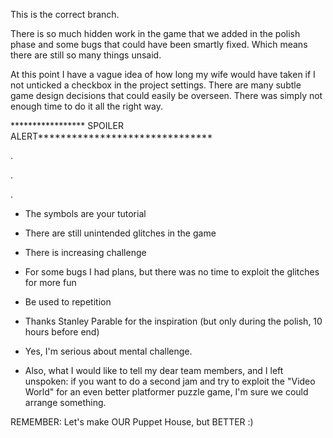 This is the correct branch.

There is so much hidden work in the game that we added in the polish phase and some bugs that could have been smartly fixed. Which means there are still so many things unsaid.

At this point I have a vague idea of how long my wife would have taken if I not unticked a checkbox in the project settings. There are many subtle game design decisions that could easily be overseen. There was simply not enough time to do it all the right way.













***************** SPOILER ALERT*******************************





.












.












.










* The symbols are your tutorial
* There are still unintended glitches in the game
* There is increasing challenge
* For some bugs I had plans, but there was no time to exploit the glitches for more fun
* Be used to repetition
* Thanks Stanley Parable for the inspiration (but only during the polish, 10 hours before end)
* Yes, I'm serious about mental challenge.

* Also, what I would like to tell my dear team members, and I left unspoken: if you want to do a second jam and try to exploit the "Video World" for an even better platformer puzzle game, I'm sure we could arrange something.

REMEMBER: Let's make OUR Puppet House, but BETTER :)


